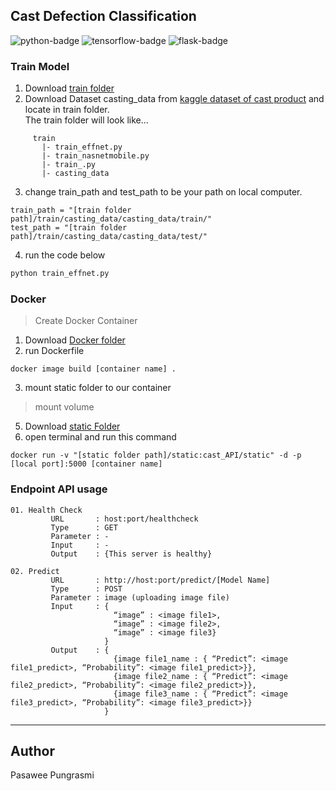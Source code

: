 ## Cast Defection Classification
![python-badge](https://img.shields.io/badge/python->=3.8-blue?logo=python)
![tensorflow-badge](https://img.shields.io/badge/tensorfllow->=2.3-orange?logo=tensorflow)
![flask-badge](https://img.shields.io/badge/flask->=2.0-white?logo=flask)
### Train Model
01. Download [train folder](https://github.com/pswpung/cast_defection/tree/main/train)
02. Download Dataset casting_data from [kaggle dataset of cast product](https://www.kaggle.com/ravirajsinh45/real-life-industrial-dataset-of-casting-product?select=casting_data) and locate in train folder. <br>
The train folder will look like...
```
     train
       |- train_effnet.py
       |- train_nasnetmobile.py
       |- train_.py
       |- casting_data
```
03. change train_path and test_path to be your path on local computer. 
```
train_path = "[train folder path]/train/casting_data/casting_data/train/"
test_path = "[train folder path]/train/casting_data/casting_data/test/"
```
04. run the code below
```python
python train_effnet.py 
```

### Docker
> Create Docker Container
01. Download [Docker folder](https://github.com/pswpung/cast_defection/tree/main/Docker)
02. run Dockerfile
```
docker image build [container name] .
```
03. mount static folder to our container

> mount volume
5. Download [static Folder](https://drive.google.com/drive/folders/1wzNi4iJiFpQXZtckvVLrfhNMflsr0leH?usp=sharing)
6. open terminal and run this command
```
docker run -v "[static folder path]/static:cast_API/static" -d -p [local port]:5000 [container name]
```

### Endpoint API usage
```
01. Health Check 
         URL       : host:port/healthcheck
         Type      : GET
         Parameter : -
         Input     : -
         Output    : {This server is healthy}
         
02. Predict 
         URL       : http://host:port/predict/[Model Name]
         Type      : POST
         Parameter : image (uploading image file)
         Input     : { 
                       “image” : <image file1>,
                       “image” : <image file2>, 
                       “image” : <image file3}
                     }
         Output    : {
                       {image file1_name : { “Predict”: <image file1_predict>, “Probability”: <image file1_predict>}}, 
                       {image file2_name : { “Predict”: <image file2_predict>, “Probability”: <image file2_predict>}}, 
                       {image file3_name : { “Predict”: <image file3_predict>, “Probability”: <image file3_predict>}}
                     }

```
<hr>

## Author
Pasawee Pungrasmi
